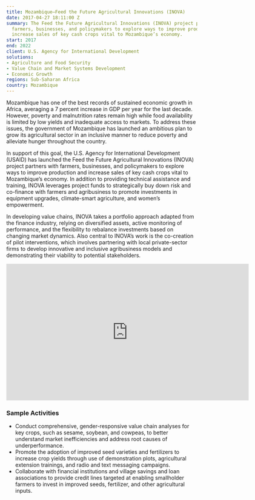 ```yaml
---
title: Mozambique—Feed the Future Agricultural Innovations (INOVA)
date: 2017-04-27 18:11:00 Z
summary: The Feed the Future Agricultural Innovations (INOVA) project partners with
  farmers, businesses, and policymakers to explore ways to improve production and
  increase sales of key cash crops vital to Mozambique’s economy.
start: 2017
end: 2022
client: U.S. Agency for International Development
solutions:
- Agriculture and Food Security
- Value Chain and Market Systems Development
- Economic Growth
regions: Sub-Saharan Africa
country: Mozambique
---
```


Mozambique has one of the best records of sustained economic growth in Africa, averaging a 7 percent increase in GDP per year for the last decade. However, poverty and malnutrition rates remain high while food availability is limited by low yields and inadequate access to markets. To address these issues, the government of Mozambique has launched an ambitious plan to grow its agricultural sector in an inclusive manner to reduce poverty and alleviate hunger throughout the country.

In support of this goal, the U.S. Agency for International Development (USAID) has launched the Feed the Future Agricultural Innovations (INOVA) project partners with farmers, businesses, and policymakers to explore ways to improve production and increase sales of key cash crops vital to Mozambique’s economy. In addition to providing technical assistance and training, INOVA leverages project funds to strategically buy down risk and co-finance with farmers and agribusiness to promote investments in equipment upgrades, climate-smart agriculture, and women’s empowerment.

In developing value chains, INOVA takes a portfolio approach adapted from the finance industry, relying on diversified assets, active monitoring of performance, and the flexibility to rebalance investments based on changing market dynamics. Also central to INOVA’s work is the co-creation of pilot interventions, which involves partnering with local private-sector firms to develop innovative and inclusive agribusiness models and demonstrating their viability to potential stakeholders.

<iframe src="https://player.vimeo.com/video/293339688" width="640" height="360" frameborder="0" allowfullscreen></iframe>

### Sample Activities

* Conduct comprehensive, gender-responsive value chain analyses for key crops, such as sesame, soybean, and cowpeas, to better understand market inefficiencies and address root causes of underperformance.
* Promote the adoption of improved seed varieties and fertilizers to increase crop yields through use of demonstration plots, agricultural extension trainings, and radio and text messaging campaigns.
* Collaborate with financial institutions and village savings and loan associations to provide credit lines targeted at enabling smallholder farmers to invest in improved seeds, fertilizer, and other agricultural inputs.